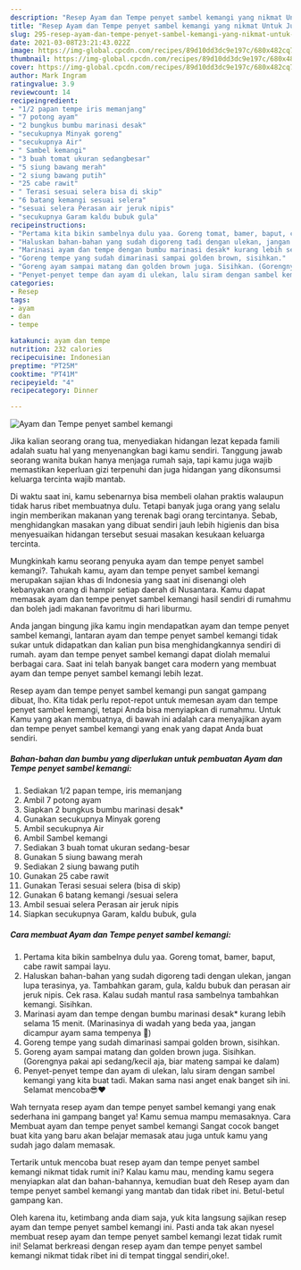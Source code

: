 ```yaml
---
description: "Resep Ayam dan Tempe penyet sambel kemangi yang nikmat Untuk Jualan"
title: "Resep Ayam dan Tempe penyet sambel kemangi yang nikmat Untuk Jualan"
slug: 295-resep-ayam-dan-tempe-penyet-sambel-kemangi-yang-nikmat-untuk-jualan
date: 2021-03-08T23:21:43.022Z
image: https://img-global.cpcdn.com/recipes/89d10dd3dc9e197c/680x482cq70/ayam-dan-tempe-penyet-sambel-kemangi-foto-resep-utama.jpg
thumbnail: https://img-global.cpcdn.com/recipes/89d10dd3dc9e197c/680x482cq70/ayam-dan-tempe-penyet-sambel-kemangi-foto-resep-utama.jpg
cover: https://img-global.cpcdn.com/recipes/89d10dd3dc9e197c/680x482cq70/ayam-dan-tempe-penyet-sambel-kemangi-foto-resep-utama.jpg
author: Mark Ingram
ratingvalue: 3.9
reviewcount: 14
recipeingredient:
- "1/2 papan tempe iris memanjang"
- "7 potong ayam"
- "2 bungkus bumbu marinasi desak"
- "secukupnya Minyak goreng"
- "secukupnya Air"
- " Sambel kemangi"
- "3 buah tomat ukuran sedangbesar"
- "5 siung bawang merah"
- "2 siung bawang putih"
- "25 cabe rawit"
- " Terasi sesuai selera bisa di skip"
- "6 batang kemangi sesuai selera"
- "sesuai selera Perasan air jeruk nipis"
- "secukupnya Garam kaldu bubuk gula"
recipeinstructions:
- "Pertama kita bikin sambelnya dulu yaa. Goreng tomat, bamer, baput, cabe rawit sampai layu."
- "Haluskan bahan-bahan yang sudah digoreng tadi dengan ulekan, jangan lupa terasinya, ya. Tambahkan garam, gula, kaldu bubuk dan perasan air jeruk nipis. Cek rasa. Kalau sudah mantul rasa sambelnya tambahkan kemangi. Sisihkan."
- "Marinasi ayam dan tempe dengan bumbu marinasi desak* kurang lebih selama 15 menit. (Marinasinya di wadah yang beda yaa, jangan dicampur ayam sama tempenya 🙈)"
- "Goreng tempe yang sudah dimarinasi sampai golden brown, sisihkan."
- "Goreng ayam sampai matang dan golden brown juga. Sisihkan. (Gorengnya pakai api sedang/kecil aja, biar mateng sampai ke dalam)"
- "Penyet-penyet tempe dan ayam di ulekan, lalu siram dengan sambel kemangi yang kita buat tadi. Makan sama nasi anget enak banget sih ini. Selamat mencoba😎❤️"
categories:
- Resep
tags:
- ayam
- dan
- tempe

katakunci: ayam dan tempe 
nutrition: 232 calories
recipecuisine: Indonesian
preptime: "PT25M"
cooktime: "PT41M"
recipeyield: "4"
recipecategory: Dinner

---
```



![Ayam dan Tempe penyet sambel kemangi](https://img-global.cpcdn.com/recipes/89d10dd3dc9e197c/680x482cq70/ayam-dan-tempe-penyet-sambel-kemangi-foto-resep-utama.jpg)

Jika kalian seorang orang tua, menyediakan hidangan lezat kepada famili adalah suatu hal yang menyenangkan bagi kamu sendiri. Tanggung jawab seorang  wanita bukan hanya menjaga rumah saja, tapi kamu juga wajib memastikan keperluan gizi terpenuhi dan juga hidangan yang dikonsumsi keluarga tercinta wajib mantab.

Di waktu  saat ini, kamu sebenarnya bisa membeli olahan praktis walaupun tidak harus ribet membuatnya dulu. Tetapi banyak juga orang yang selalu ingin memberikan makanan yang terenak bagi orang tercintanya. Sebab, menghidangkan masakan yang dibuat sendiri jauh lebih higienis dan bisa menyesuaikan hidangan tersebut sesuai masakan kesukaan keluarga tercinta. 



Mungkinkah kamu seorang penyuka ayam dan tempe penyet sambel kemangi?. Tahukah kamu, ayam dan tempe penyet sambel kemangi merupakan sajian khas di Indonesia yang saat ini disenangi oleh kebanyakan orang di hampir setiap daerah di Nusantara. Kamu dapat memasak ayam dan tempe penyet sambel kemangi hasil sendiri di rumahmu dan boleh jadi makanan favoritmu di hari liburmu.

Anda jangan bingung jika kamu ingin mendapatkan ayam dan tempe penyet sambel kemangi, lantaran ayam dan tempe penyet sambel kemangi tidak sukar untuk didapatkan dan kalian pun bisa menghidangkannya sendiri di rumah. ayam dan tempe penyet sambel kemangi dapat diolah memalui berbagai cara. Saat ini telah banyak banget cara modern yang membuat ayam dan tempe penyet sambel kemangi lebih lezat.

Resep ayam dan tempe penyet sambel kemangi pun sangat gampang dibuat, lho. Kita tidak perlu repot-repot untuk memesan ayam dan tempe penyet sambel kemangi, tetapi Anda bisa menyiapkan di rumahmu. Untuk Kamu yang akan membuatnya, di bawah ini adalah cara menyajikan ayam dan tempe penyet sambel kemangi yang enak yang dapat Anda buat sendiri.

<!--inarticleads1-->

##### Bahan-bahan dan bumbu yang diperlukan untuk pembuatan Ayam dan Tempe penyet sambel kemangi:

1. Sediakan 1/2 papan tempe, iris memanjang
1. Ambil 7 potong ayam
1. Siapkan 2 bungkus bumbu marinasi desak*
1. Gunakan secukupnya Minyak goreng
1. Ambil secukupnya Air
1. Ambil  Sambel kemangi
1. Sediakan 3 buah tomat ukuran sedang-besar
1. Gunakan 5 siung bawang merah
1. Sediakan 2 siung bawang putih
1. Gunakan 25 cabe rawit
1. Gunakan  Terasi sesuai selera (bisa di skip)
1. Gunakan 6 batang kemangi /sesuai selera
1. Ambil sesuai selera Perasan air jeruk nipis
1. Siapkan secukupnya Garam, kaldu bubuk, gula




<!--inarticleads2-->

##### Cara membuat Ayam dan Tempe penyet sambel kemangi:

1. Pertama kita bikin sambelnya dulu yaa. Goreng tomat, bamer, baput, cabe rawit sampai layu.
1. Haluskan bahan-bahan yang sudah digoreng tadi dengan ulekan, jangan lupa terasinya, ya. Tambahkan garam, gula, kaldu bubuk dan perasan air jeruk nipis. Cek rasa. Kalau sudah mantul rasa sambelnya tambahkan kemangi. Sisihkan.
1. Marinasi ayam dan tempe dengan bumbu marinasi desak* kurang lebih selama 15 menit. (Marinasinya di wadah yang beda yaa, jangan dicampur ayam sama tempenya 🙈)
1. Goreng tempe yang sudah dimarinasi sampai golden brown, sisihkan.
1. Goreng ayam sampai matang dan golden brown juga. Sisihkan. (Gorengnya pakai api sedang/kecil aja, biar mateng sampai ke dalam)
1. Penyet-penyet tempe dan ayam di ulekan, lalu siram dengan sambel kemangi yang kita buat tadi. Makan sama nasi anget enak banget sih ini. Selamat mencoba😎❤️




Wah ternyata resep ayam dan tempe penyet sambel kemangi yang enak sederhana ini gampang banget ya! Kamu semua mampu memasaknya. Cara Membuat ayam dan tempe penyet sambel kemangi Sangat cocok banget buat kita yang baru akan belajar memasak atau juga untuk kamu yang sudah jago dalam memasak.

Tertarik untuk mencoba buat resep ayam dan tempe penyet sambel kemangi nikmat tidak rumit ini? Kalau kamu mau, mending kamu segera menyiapkan alat dan bahan-bahannya, kemudian buat deh Resep ayam dan tempe penyet sambel kemangi yang mantab dan tidak ribet ini. Betul-betul gampang kan. 

Oleh karena itu, ketimbang anda diam saja, yuk kita langsung sajikan resep ayam dan tempe penyet sambel kemangi ini. Pasti anda tak akan nyesel membuat resep ayam dan tempe penyet sambel kemangi lezat tidak rumit ini! Selamat berkreasi dengan resep ayam dan tempe penyet sambel kemangi nikmat tidak ribet ini di tempat tinggal sendiri,oke!.

